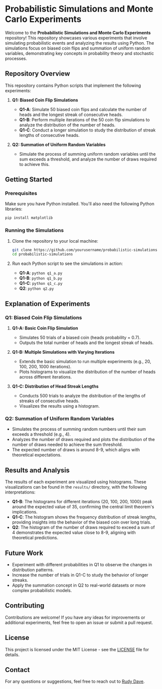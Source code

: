 
# **Probabilistic Simulations and Monte Carlo Experiments**

Welcome to the **Probabilistic Simulations and Monte Carlo Experiments** repository! This repository showcases various experiments that involve simulating probabilistic events and analyzing the results using Python. The simulations focus on biased coin flips and summation of uniform random variables, demonstrating key concepts in probability theory and stochastic processes.

## **Repository Overview**

This repository contains Python scripts that implement the following experiments:

1. **Q1: Biased Coin Flip Simulations**
   - **Q1-A**: Simulate 50 biased coin flips and calculate the number of heads and the longest streak of consecutive heads.
   - **Q1-B**: Perform multiple iterations of the 50 coin flip simulations to analyze the distribution of the number of heads.
   - **Q1-C**: Conduct a longer simulation to study the distribution of streak lengths of consecutive heads.

2. **Q2: Summation of Uniform Random Variables**
   - Simulate the process of summing uniform random variables until the sum exceeds a threshold, and analyze the number of draws required to achieve this.

## **Getting Started**

### **Prerequisites**

Make sure you have Python installed. You'll also need the following Python libraries:

```bash
pip install matplotlib
```

### **Running the Simulations**

1. Clone the repository to your local machine:

   ```bash
   git clone https://github.com/yourusername/probabilistic-simulations.git
   cd probabilistic-simulations
   ```

2. Run each Python script to see the simulations in action:

   - **Q1-A**: `python q1_a.py`
   - **Q1-B**: `python q1_b.py`
   - **Q1-C**: `python q1_c.py`
   - **Q2**: `python q2.py`

## **Explanation of Experiments**

### **Q1: Biased Coin Flip Simulations**

1. **Q1-A: Basic Coin Flip Simulation**
   - Simulates 50 trials of a biased coin (heads probability = 0.7).
   - Outputs the total number of heads and the longest streak of heads.

2. **Q1-B: Multiple Simulations with Varying Iterations**
   - Extends the basic simulation to run multiple experiments (e.g., 20, 100, 200, 1000 iterations).
   - Plots histograms to visualize the distribution of the number of heads across different iterations.

3. **Q1-C: Distribution of Head Streak Lengths**
   - Conducts 500 trials to analyze the distribution of the lengths of streaks of consecutive heads.
   - Visualizes the results using a histogram.

### **Q2: Summation of Uniform Random Variables**

- Simulates the process of summing random numbers until their sum exceeds a threshold (e.g., 4).
- Analyzes the number of draws required and plots the distribution of the number of draws needed to achieve the sum threshold.
- The expected number of draws is around 8-9, which aligns with theoretical expectations.

## **Results and Analysis**

The results of each experiment are visualized using histograms. These visualizations can be found in the `results/` directory, with the following interpretations:

- **Q1-B**: The histograms for different iterations (20, 100, 200, 1000) peak around the expected value of 35, confirming the central limit theorem's implications.
- **Q1-C**: The histogram shows the frequency distribution of streak lengths, providing insights into the behavior of the biased coin over long trials.
- **Q2**: The histogram of the number of draws required to exceed a sum of 4 demonstrates the expected value close to 8-9, aligning with theoretical predictions.

## **Future Work**

- Experiment with different probabilities in Q1 to observe the changes in distribution patterns.
- Increase the number of trials in Q1-C to study the behavior of longer streaks.
- Apply the summation concept in Q2 to real-world datasets or more complex probabilistic models.

## **Contributing**

Contributions are welcome! If you have any ideas for improvements or additional experiments, feel free to open an issue or submit a pull request.

## **License**

This project is licensed under the MIT License - see the [LICENSE](LICENSE) file for details.

## **Contact**

For any questions or suggestions, feel free to reach out to [Rudy Dave](https://www.linkedin.com/in/rudydave/).
